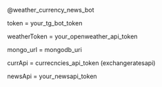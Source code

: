 @weather_currency_news_bot

token = your_tg_bot_token

weatherToken = your_openweather_api_token

mongo_url = mongodb_uri

currApi = currecncies_api_token (exchangeratesapi)

newsApi = your_newsapi_token
